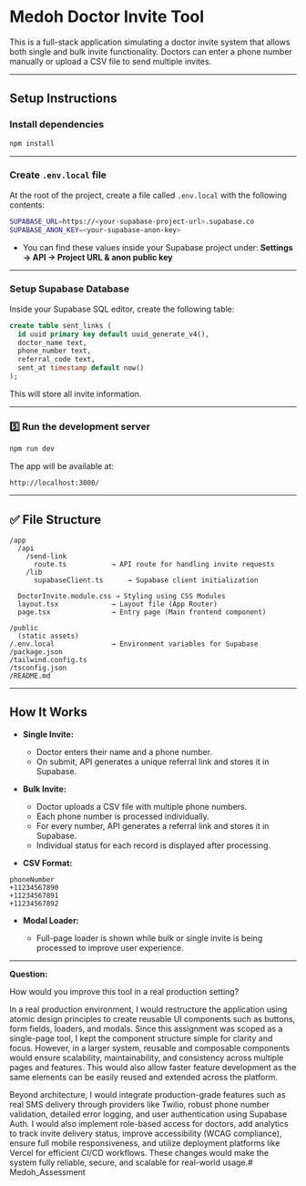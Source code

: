 # Medoh Doctor Invite Tool

This is a full-stack application simulating a doctor invite system that allows both single and bulk invite functionality. Doctors can enter a phone number manually or upload a CSV file to send multiple invites.

---

## Setup Instructions
### Install dependencies

```bash
npm install
```

---

### Create `.env.local` file

At the root of the project, create a file called `.env.local` with the following contents:

```bash
SUPABASE_URL=https://<your-supabase-project-url>.supabase.co
SUPABASE_ANON_KEY=<your-supabase-anon-key>
```

* You can find these values inside your Supabase project under:
  **Settings → API → Project URL & anon public key**

---

### Setup Supabase Database

Inside your Supabase SQL editor, create the following table:

```sql
create table sent_links (
  id uuid primary key default uuid_generate_v4(),
  doctor_name text,
  phone_number text,
  referral_code text,
  sent_at timestamp default now()
);
```

This will store all invite information.

---

### 5️⃣ Run the development server

```bash
npm run dev
```

The app will be available at:

```
http://localhost:3000/
```

---

## ✅ File Structure

```
/app
  /api
    /send-link
      route.ts           → API route for handling invite requests
    /lib
      supabaseClient.ts      → Supabase client initialization

  DoctorInvite.module.css → Styling using CSS Modules
  layout.tsx             → Layout file (App Router)
  page.tsx               → Entry page (Main frontend component)

/public
  (static assets)
/.env.local              → Environment variables for Supabase
/package.json
/tailwind.config.ts
/tsconfig.json
/README.md
```

---

## How It Works

* **Single Invite:**

  * Doctor enters their name and a phone number.
  * On submit, API generates a unique referral link and stores it in Supabase.

* **Bulk Invite:**

  * Doctor uploads a CSV file with multiple phone numbers.
  * Each phone number is processed individually.
  * For every number, API generates a referral link and stores it in Supabase.
  * Individual status for each record is displayed after processing.

* **CSV Format:**

```csv
phoneNumber
+11234567890
+11234567891
+11234567892
```

* **Modal Loader:**

  * Full-page loader is shown while bulk or single invite is being processed to improve user experience.

---

**Question:**

How would you improve this tool in a real production setting?

In a real production environment, I would restructure the application using atomic design principles to create reusable UI components such as buttons, form fields, loaders, and modals. Since this assignment was scoped as a single-page tool, I kept the component structure simple for clarity and focus. However, in a larger system, reusable and composable components would ensure scalability, maintainability, and consistency across multiple pages and features. This would also allow faster feature development as the same elements can be easily reused and extended across the platform.

Beyond architecture, I would integrate production-grade features such as real SMS delivery through providers like Twilio, robust phone number validation, detailed error logging, and user authentication using Supabase Auth. I would also implement role-based access for doctors, add analytics to track invite delivery status, improve accessibility (WCAG compliance), ensure full mobile responsiveness, and utilize deployment platforms like Vercel for efficient CI/CD workflows. These changes would make the system fully reliable, secure, and scalable for real-world usage.# Medoh_Assessment
